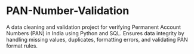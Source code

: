 # PAN-Number-Validation
A data cleaning and validation project for verifying Permanent Account Numbers (PAN) in India using Python and SQL. Ensures data integrity by handling missing values, duplicates, formatting errors, and validating PAN format rules.

